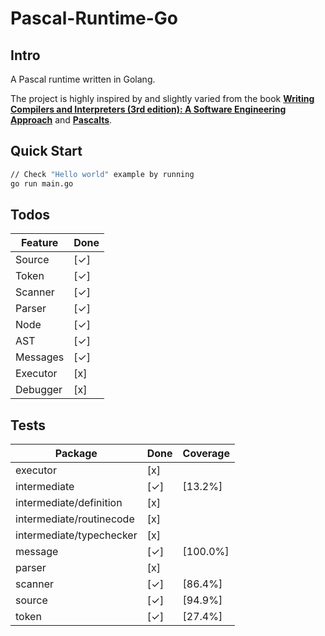 # Pascal-Runtime-Go
## Intro
A Pascal runtime written in Golang.

The project is highly inspired by and slightly varied from the book **[Writing Compilers and Interpreters (3rd edition): A Software Engineering Approach](http://www.apropos-logic.com/wci/)** and **[Pascalts](https://github.com/hsiaosiyuan0/Pascalts)**.

## Quick Start
```sh
// Check "Hello world" example by running
go run main.go
```

## Todos
| Feature  | Done |
|---|---|
| Source | [✓] |
| Token | [✓] |
| Scanner | [✓] |
| Parser | [✓] |
| Node | [✓] |
| AST | [✓] |
| Messages | [✓] |
| Executor | [x] |
| Debugger | [x] |

## Tests
| Package  | Done | Coverage |
|---|---|---|
| executor | [x] | |
| intermediate | [✓] | [13.2%] |
| intermediate/definition | [x] | |
| intermediate/routinecode | [x] | |
| intermediate/typechecker | [x] | |
| message | [✓]	| [100.0%] | 
| parser | [x] | |
| scanner | [✓] | [86.4%] |
| source | [✓] | [94.9%] |
| token | [✓] | [27.4%] |